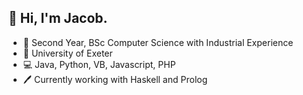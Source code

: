 ## 👋 Hi, I'm Jacob.

- 📝 Second Year, BSc Computer Science with Industrial Experience
- 🏫 University of Exeter
- 💻 Java, Python, VB, Javascript, PHP
- 🖊 Currently working with Haskell and Prolog

